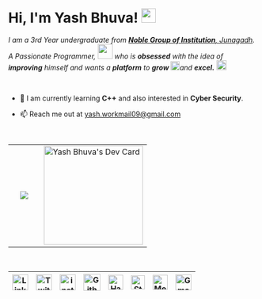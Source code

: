# Hi, I'm Yash Bhuva! <img src="https://github.com/TheDudeThatCode/TheDudeThatCode/blob/master/Assets/Hi.gif" width="29px">
<p>
  <em>
    I am a 3rd Year undergraduate from <a href=http://ngivbt.edu.in/> <b>Noble Group of Institution</b>, Junagadh</a>.  
     A Passionate Programmer, <img src="https://github.com/TheDudeThatCode/TheDudeThatCode/blob/master/Assets/Developer.gif" width="30px"> who is <b>obsessed</b>
    with the idea of <b>improving</b> himself and wants a <b>platform</b> to 
    <b>grow</b> <img src="https://github.com/TheDudeThatCode/TheDudeThatCode/blob/master/Assets/Rocket.gif" width="18px">and 
    <b>excel.</b> <img src="https://github.com/TheDudeThatCode/TheDudeThatCode/blob/master/Assets/Medal.gif" width="20px">
  </em>
 </p>
 <br>
 
- 🌱 I am currently learning **C++** and also interested in **Cyber Security**.                              
      
- 📫 Reach me out at yash.workmail09@gmail.com

 <br>
 
 <table>
  <tr>
    <td valign="center">
      
 <td>
   <a href="https://github.com/yashbhuva">
  <img align="center" src="https://github-readme-stats.vercel.app/api/top-langs/?username=yashbhuva&theme=dark&hide_langs_below=1" />
</a>
   <td>
     
     
<td>
<a href="https://app.daily.dev/yashbhuva"><img align="center" src="https://api.daily.dev/devcards/6a1a3ee5816848d6b39f5720540550ee.png?r=twd" width="200" alt="Yash Bhuva's Dev Card"/></a>
    </td>
 </tr>
  </table>
<br>

| [<img src="https://github.com/TheDudeThatCode/TheDudeThatCode/blob/master/Assets/Linkedin.svg" alt="Linkedin Logo" width="32">](https://in.linkedin.com/in/yashbhuva) | [<img src="https://github.com/TheDudeThatCode/TheDudeThatCode/blob/master/Assets/Twitter.svg" alt="Twitter Logo" width="32">](https://twitter.com/YashBhuva_) | [<img src="https://github.com/TheDudeThatCode/TheDudeThatCode/blob/master/Assets/Instagram.svg" alt="instagram logo" width="32">](https://www.instagram.com/yashbhuva08/)| [<img src="https://cdn.svgporn.com/logos/github-icon.svg" alt="Github logo" width="34">](https://github.com/TheDudeThatCode) | [<img src="https://github.com/TheDudeThatCode/TheDudeThatCode/blob/master/Assets/HackerRank.svg" alt="HackerRank Logo" width="30">](https://www.hackerrank.com/) | [<img src="https://cdn.svgporn.com/logos/stackoverflow-icon.svg" alt="Stackoverflow Logo" width="28">](https://stackoverflow.com/users/15274322/yashb) | [<img src="https://cdn.svgporn.com/logos/medium.svg" alt="Medium Logo" width="30">](https://medium.com/) | [<img src="https://github.com/TheDudeThatCode/TheDudeThatCode/blob/master/Assets/Gmail.svg" alt="Gmail logo" height="32">](mailto:yash.workmail09@gmail.com)
|:---:|:---:|:---:|:---:|:---:|:---:|:---:|:---:|

<br>


